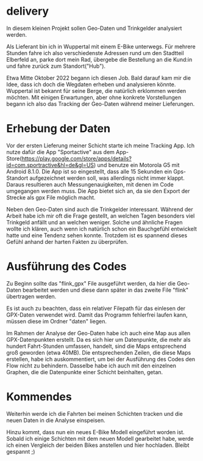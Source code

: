 # delivery
In diesem kleinen Projekt sollen Geo-Daten und Trinkgelder analysiert werden.

Als Lieferant bin ich in Wuppertal mit einem E-Bike unterwegs. Für mehrere Stunden fahre ich also verschiedenste Adressen rund um den Stadtteil Elberfeld an, parke dort mein Rad, übergebe die Bestellung an die Kund:in und fahre zurück zum Standort("Hub").

Etwa Mitte Oktober 2022 begann ich diesen Job. Bald darauf kam mir die Idee, dass ich doch die Wegdaten erheben und analysieren könnte. Wuppertal ist bekannt für seine Berge, die natürlich erklommen werden möchten. Mit einigen Erwartungen, aber ohne konkrete Vorstellungen begann ich also das Tracking der Geo-Daten während meiner Lieferungen.

# Erhebung der Daten
Vor der ersten Lieferung meiner Schicht starte ich meine Tracking App. Ich nutze dafür die App "Sportactive" aus dem App-Store(https://play.google.com/store/apps/details?id=com.sportractive&hl=de&gl=US) und benutze ein Motorola G5 mit Android 8.1.0. Die App ist so eingestellt, dass alle 15 Sekunden ein Gps-Standort aufgezeichnet werden soll, was allerdings nicht immer klappt. Daraus resultieren auch Messungenauigkeiten, mit denen im Code umgegangen werden muss. Die App bietet sich an, da sie den Export der Strecke als gpx File möglich macht.

Neben den Geo-Daten sind auch die Trinkgelder interessant. Während der Arbeit habe ich mir oft die Frage gestellt, an welchen Tagen besonders viel Trinkgeld anfällt und an welchen weniger. Solche und ähnliche Fragen wollte ich klären, auch wenn ich natürlich schon ein Bauchgefühl entwickelt hatte und eine Tendenz sehen konnte. Trotzdem ist es spannend dieses Gefühl anhand der harten Fakten zu überprüfen.

# Ausführung des Codes
Zu Beginn sollte das "flink_gpx" File ausgeführt werden, da hier die Geo-Daten bearbeitet werden und diese dann später in das zweite File "flink" übertragen werden.

Es ist auch zu beachten, dass ein relativer Filepath für das einlesen der GPX-Daten verwendet wird. Damit das Programm fehlerfrei laufen kann, müssen diese im Ordner "daten" liegen.

Im Rahmen der Analyse der Geo-Daten habe ich auch eine Map aus allen GPX-Datenpunkten erstellt. Da es sich hier um Datenpunkte, die mehr als hundert Fahrt-Stunden umfassen, handelt, sind die Maps entsprechend groß geworden (etwa 40MB). Die entsprechenden Zeilen, die diese Maps erstellen, habe ich auskommentiert, um bei der Ausführung des Codes den Flow nicht zu behindern. Dasselbe habe ich auch mit den einzelnen Graphen, die die Datenpunkte einer Schicht beinhalten, getan.

# Kommendes
Weiterhin werde ich die Fahrten bei meinen Schichten tracken und die neuen Daten in die Analyse einspeisen.

Hinzu kommt, dass nun ein neues E-Bike Modell eingeführt worden ist. Sobald ich einige Schichten mit dem neuen Modell gearbeitet habe, werde ich einen Vergleich der beiden Bikes anstellen und hier hochladen. Bleibt gespannt ;)
